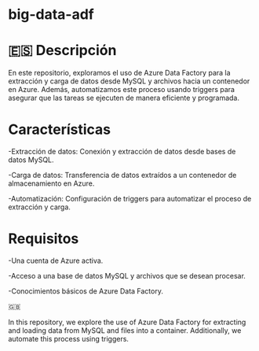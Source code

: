 # big-data-adf
<h1>🇪🇸 Descripción</h1>
<p>En este repositorio, exploramos el uso de Azure Data Factory para la extracción y carga de datos desde MySQL y archivos hacia un contenedor en Azure. Además, automatizamos este proceso usando triggers para asegurar que las tareas se ejecuten de manera eficiente y programada.</p>

<h1>Características</h1>
-Extracción de datos: Conexión y extracción de datos desde bases de datos MySQL.

-Carga de datos: Transferencia de datos extraídos a un contenedor de almacenamiento en Azure.

-Automatización: Configuración de triggers para automatizar el proceso de extracción y carga.

<h1>Requisitos</h1>
-Una cuenta de Azure activa.

-Acceso a una base de datos MySQL y archivos que se desean procesar.

-Conocimientos básicos de Azure Data Factory.

🇬🇧
<p>In this repository, we explore the use of Azure Data Factory for extracting and loading data from MySQL and files into a container. Additionally, we automate this process using triggers.</p>
